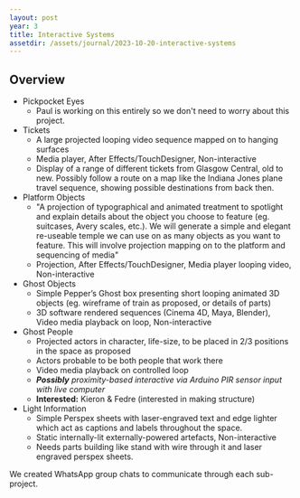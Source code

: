 ```yaml
---
layout: post
year: 3
title: Interactive Systems
assetdir: /assets/journal/2023-10-20-interactive-systems
---
```


## Overview

* Pickpocket Eyes
  * Paul is working on this entirely so we don't need to worry about this project.
* Tickets
  * A large projected looping video sequence mapped on to hanging surfaces
  * Media player, After Effects/TouchDesigner, Non-interactive
  * Display of a range of different tickets from Glasgow Central, old to new. Possibly follow a route on a map like the Indiana Jones plane travel sequence, showing possible destinations from back then.
* Platform Objects
  * "A projection of typographical and animated treatment to spotlight and explain details about the object you choose to feature (eg. suitcases, Avery scales, etc.). We will generate a simple and elegant re-useable temple we can use on as many objects as you want to feature. This will involve projection mapping on to the platform and sequencing of media"
  * Projection, After Effects/TouchDesigner, Media player looping video, Non-interactive
* Ghost Objects
  * Simple Pepper’s Ghost box presenting short looping animated 3D objects (eg. wireframe of train as proposed, or details of parts)
  * 3D software rendered sequences (Cinema 4D, Maya, Blender), Video media playback on loop, Non-interactive
* Ghost People
  * Projected actors in character, life-size, to be placed in 2/3 positions in the space as proposed
  * Actors probable to be both people that work there
  * Video media playback on controlled loop
  * ***Possibly*** *proximity-based interactive via Arduino PIR sensor input with live computer*
  * **Interested:** Kieron & Fedre (interested in making structure)
* Light Information
  * Simple Perspex sheets with laser-engraved text and edge lighter which act as captions and labels throughout the space.
  * Static internally-lit externally-powered artefacts, Non-interactive
  * Needs parts building like stand with wire through it and laser engraved perspex sheets.

We created WhatsApp group chats to communicate through each sub-project.